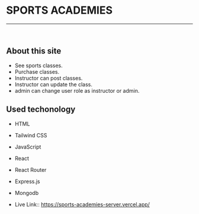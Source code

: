 # SPORTS ACADEMIES  <br>
<hr/> 

<br>

## About this site  

- See sports classes.  
- Purchase classes.  
- Instructor can post classes.
- Instructor can update the class.
- admin can change user role as instructor or admin.

## Used techonology  

- HTML  
- Tailwind CSS  
- JavaScript  
- React  
- React Router  
- Express.js  
- Mongodb

- Live Link:: https://sports-academies-server.vercel.app/